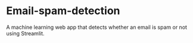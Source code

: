 # Email-spam-detection
 A machine learning web app that detects whether an email is spam or not using Streamlit.
